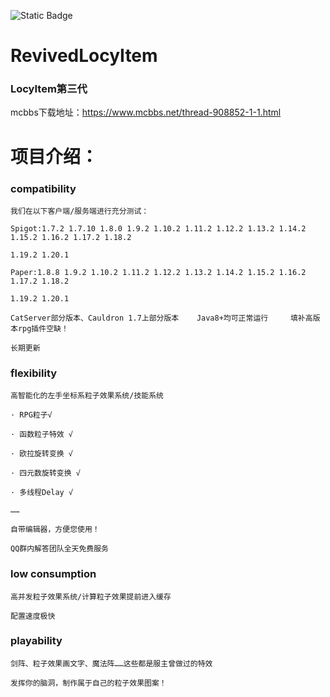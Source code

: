 ![Static Badge](https://img.shields.io/badge/author%2CLocyDragon%2Cred)

# RevivedLocyItem

### LocyItem第三代
mcbbs下载地址：https://www.mcbbs.net/thread-908852-1-1.html

# 项目介绍：
### compatibility

    我们在以下客户端/服务端进行充分测试：

    Spigot:1.7.2 1.7.10 1.8.0 1.9.2 1.10.2 1.11.2 1.12.2 1.13.2 1.14.2 1.15.2 1.16.2 1.17.2 1.18.2

    1.19.2 1.20.1

    Paper:1.8.8 1.9.2 1.10.2 1.11.2 1.12.2 1.13.2 1.14.2 1.15.2 1.16.2 1.17.2 1.18.2

    1.19.2 1.20.1

    CatServer部分版本、Cauldron 1.7上部分版本    Java8+均可正常运行     填补高版本rpg插件空缺！

    长期更新

### flexibility

    高智能化的左手坐标系粒子效果系统/技能系统

    · RPG粒子√

    · 函数粒子特效 √

    · 欧拉旋转变换 √

    · 四元数旋转变换 √

    · 多线程Delay √

    ……

    自带编辑器，方便您使用！

    QQ群内解答团队全天免费服务

### low consumption

    高并发粒子效果系统/计算粒子效果提前进入缓存

    配置速度极快
### playability
    剑阵、粒子效果画文字、魔法阵……这些都是服主曾做过的特效

    发挥你的脑洞，制作属于自己的粒子效果图案！
